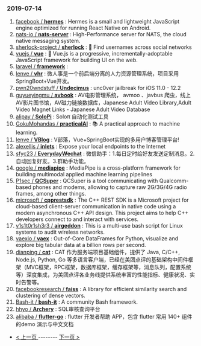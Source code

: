 ### 2019-07-14 
1. [facebook / **hermes**](https://github.com/facebook/hermes) : Hermes is a small and lightweight JavaScript engine optimized for running React Native on Android.
1. [nats-io / **nats-server**](https://github.com/nats-io/nats-server) : High-Performance server for NATS, the cloud native messaging system.
1. [sherlock-project / **sherlock**](https://github.com/sherlock-project/sherlock) : 🔎 Find usernames across social networks
1. [vuejs / **vue**](https://github.com/vuejs/vue) : 🖖 Vue.js is a progressive, incrementally-adoptable JavaScript framework for building UI on the web.
1. [laravel / **framework**](https://github.com/laravel/framework) : 
1. [lenve / **vhr**](https://github.com/lenve/vhr) : 微人事是一个前后端分离的人力资源管理系统，项目采用SpringBoot+Vue开发。
1. [pwn20wndstuff / **Undecimus**](https://github.com/pwn20wndstuff/Undecimus) : unc0ver jailbreak for iOS 11.0 - 12.2
1. [guyueyingmu / **avbook**](https://github.com/guyueyingmu/avbook) : AV电影管理系统， avmoo 、javbus 爬虫，线上AV影片图书馆，AV磁力链接数据库，Japanese Adult Video Library,Adult Video Magnet Links - Japanese Adult Video Database
1. [alipay / **SoloPi**](https://github.com/alipay/SoloPi) : Soloπ 自动化测试工具
1. [GokuMohandas / **practicalAI**](https://github.com/GokuMohandas/practicalAI) : 📚 A practical approach to machine learning.
1. [lenve / **VBlog**](https://github.com/lenve/VBlog) : V部落，Vue+SpringBoot实现的多用户博客管理平台!
1. [alexellis / **inlets**](https://github.com/alexellis/inlets) : Expose your local endpoints to the Internet
1. [sfyc23 / **EverydayWechat**](https://github.com/sfyc23/EverydayWechat) : 微信助手：1.每日定时给好友发送定制消息。2.自动回复好友。3.群助手功能。
1. [google / **mediapipe**](https://github.com/google/mediapipe) : MediaPipe is a cross-platform framework for building multimodal applied machine learning pipelines
1. [P1sec / **QCSuper**](https://github.com/P1sec/QCSuper) : QCSuper is a tool communicating with Qualcomm-based phones and modems, allowing to capture raw 2G/3G/4G radio frames, among other things.
1. [microsoft / **cpprestsdk**](https://github.com/microsoft/cpprestsdk) : The C++ REST SDK is a Microsoft project for cloud-based client-server communication in native code using a modern asynchronous C++ API design. This project aims to help C++ developers connect to and interact with services.
1. [v1s1t0r1sh3r3 / **airgeddon**](https://github.com/v1s1t0r1sh3r3/airgeddon) : This is a multi-use bash script for Linux systems to audit wireless networks.
1. [vaexio / **vaex**](https://github.com/vaexio/vaex) : Out-of-Core DataFrames for Python, visualize and explore big tabular data at a billion rows per second.
1. [dianping / **cat**](https://github.com/dianping/cat) : CAT 作为服务端项目基础组件，提供了 Java, C/C++, Node.js, Python, Go 等多语言客户端，已经在美团点评的基础架构中间件框架（MVC框架，RPC框架，数据库框架，缓存框架等，消息队列，配置系统等）深度集成，为美团点评各业务线提供系统丰富的性能指标、健康状况、实时告警等。
1. [facebookresearch / **faiss**](https://github.com/facebookresearch/faiss) : A library for efficient similarity search and clustering of dense vectors.
1. [Bash-it / **bash-it**](https://github.com/Bash-it/bash-it) : A community Bash framework.
1. [hhyo / **Archery**](https://github.com/hhyo/Archery) : SQL审核查询平台
1. [alibaba / **flutter-go**](https://github.com/alibaba/flutter-go) : flutter 开发者帮助 APP，包含 flutter 常用 140+ 组件的demo 演示与中文文档 

- [ < 上一页 ](https://github.com/able8/github-trending-daily-record/blob/master/2019-07-13.md) -------- [ 下一页 > ](https://github.com/able8/github-trending-daily-record/blob/master/2019-07-15.md)